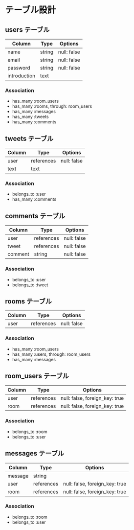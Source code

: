 # テーブル設計

## users テーブル

| Column       | Type   | Options     |
| ------------ | ------ | ----------- |
| name         | string | null: false |
| email        | string | null: false |
| password     | string | null: false |
| introduction | text   |             |

### Association

- has_many :room_users
- has_many :rooms, through: room_users
- has_many :messages
- has_many :tweets
- has_many :comments

## tweets テーブル

| Column | Type       | Options     |
| ------ | ---------- | ----------- |
| user   | references | null: false |
| text   | text       |             |

### Association

- belongs_to :user
- has_many :comments

## comments テーブル

| Column  | Type       | Options     |
| ------- | ---------- | ----------- |
| user    | references | null: false |
| tweet   | references | null: false |
| comment | string    | null: false |

### Association

- belongs_to :user
- belongs_to :tweet

## rooms テーブル

| Column | Type       | Options     |
| ------ | ---------- | ----------- |
| user   | references | null: false |

### Association

- has_many :room_users
- has_many :users, through: room_users
- has_many :messages

## room_users テーブル

| Column | Type       | Options                        |
| ------ | ---------- | ------------------------------ |
| user   | references | null: false, foreign_key: true |
| room   | references | null: false, foreign_key: true |

### Association

- belongs_to :room
- belongs_to :user

## messages テーブル

| Column  | Type       | Options                        |
| ------- | ---------- | ------------------------------ |
| message | string     |                                |
| user    | references | null: false, foreign_key: true |
| room    | references | null: false, foreign_key: true |

### Association

- belongs_to :room
- belongs_to :user